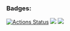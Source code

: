 ### Badges:
[![Actions Status](https://github.com/megabgg/php-project-lvl2/workflows/hexlet-check/badge.svg)](https://github.com/megabgg/php-project-lvl2/actions)
<a href="https://codeclimate.com/github/megabgg/php-project-lvl2/maintainability"><img src="https://api.codeclimate.com/v1/badges/44023765a51a03b7742a/maintainability" /></a>
<a href="https://codeclimate.com/github/megabgg/php-project-lvl2/test_coverage"><img src="https://api.codeclimate.com/v1/badges/44023765a51a03b7742a/test_coverage" /></a>


